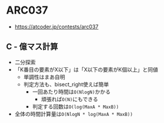 # ARC037
* https://atcoder.jp/contests/arc037


## C - 億マス計算
* 二分探索
* 「K番目の要素がX以下」は「X以下の要素がK個以上」と同値
  - 単調性はまあ自明
  - 判定方法も、bisect_right使えば簡単
    - 一回あたり時間は`O(NlogN)`かかる
      - 頑張れば`O(N)`にもできる
    - 判定する回数は`O(log(MaxA * MaxB))`
* 全体の時間計算量は`O(NlogN * log(MaxA * MaxB))`
